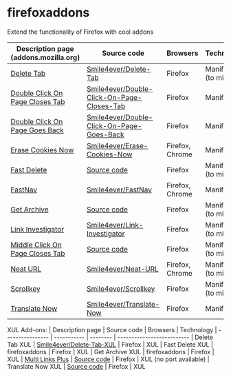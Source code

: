 # firefoxaddons
Extend the functionality of Firefox with cool addons

| Description page (addons.mozilla.org) | Source code | Browsers | Technology
| ---------------- | ----------- | -------- | --------------------------
| [Delete Tab](https://addons.mozilla.org/firefox/addon/delete-tab/) | [Smile4ever/Delete-Tab](https://github.com/Smile4ever/Delete-Tab) | Firefox | Manifest V2 (to migrate)
| [Double Click On Page Closes Tab](https://addons.mozilla.org/nl/firefox/addon/double-click-on-page-close-tab/) | [Smile4ever/Double-Click-On-Page-Closes-Tab](https://github.com/Smile4ever/Double-Click-On-Page-Closes-Tab) | Firefox | Manifest V3
| [Double Click On Page Goes Back](https://addons.mozilla.org/nl/firefox/addon/double-click-on-page-goes-back/) | [Smile4ever/Double-Click-On-Page-Goes-Back](https://github.com/Smile4ever/Double-Click-On-Page-Goes-Back) | Firefox | Manifest V3
| [Erase Cookies Now](https://addons.mozilla.org/nl/firefox/addon/erase-cookies-now/) | [Smile4ever/Erase-Cookies-Now](https://github.com/Smile4ever/Erase-Cookies-Now) | Firefox, Chrome | Manifest V3
| [Fast Delete](https://addons.mozilla.org/firefox/addon/fast-delete/) | [Source code](https://github.com/Smile4ever/firefoxaddons/tree/master/Fast%20Delete-webext) | Firefox | Manifest V2 (to migrate)
| [FastNav](https://addons.mozilla.org/firefox/addon/fastnav/) | [Smile4ever/FastNav](https://github.com/Smile4ever/FastNav) | Firefox, Chrome | Manifest V3
| [Get Archive](https://addons.mozilla.org/firefox/addon/get-archive/) | [Source code](https://github.com/Smile4ever/firefoxaddons/tree/master/GetArchive-webext) | Firefox | Manifest V2 (to migrate)
| [Link Investigator](https://addons.mozilla.org/firefox/addon/link-investigator/) | [Smile4ever/Link-Investigator](https://github.com/Smile4ever/Link-Investigator) | Firefox | Manifest V2 (to migrate)
| [Middle Click On Page Closes Tab](https://addons.mozilla.org/firefox/addon/middle-click-on-page-close-tab/) | [Source code](https://github.com/Smile4ever/firefoxaddons/tree/master/Middle%20Click%20On%20Page%20Closes%20Tab-webext) | Firefox | Manifest V2 (to migrate)
| [Neat URL](https://addons.mozilla.org/firefox/addon/neat-url/) | [Smile4ever/Neat-URL](https://github.com/Smile4ever/Neat-URL) | Firefox, Chrome | Manifest V2 (to migrate)
| [Scrollkey](https://addons.mozilla.org/firefox/addon/scrollkey/) | [Smile4ever/Scrollkey](https://github.com/Smile4ever/Scrollkey) | Firefox | Manifest V2 (to migrate)
| [Translate Now](https://addons.mozilla.org/firefox/addon/translate-now/) | [Smile4ever/Translate-Now](https://github.com/Smile4ever/Translate-Now) | Firefox | Manifest V3

XUL Add-ons:
| Description page | Source code | Browsers | Technology
| ---------------- | ----------- | -------- | --------------------------
| Delete Tab XUL | [Smile4ever/Delete-Tab-XUL](https://github.com/Smile4ever/Delete-Tab-XUL) | Firefox | XUL
| Fast Delete XUL | firefoxaddons | Firefox | XUL
| Get Archive XUL | firefoxaddons | Firefox | XUL
| [Multi Links Plus](https://addons.palemoon.org/addon/multi-links-plus/) | [Source code](https://github.com/Smile4ever/firefoxaddons/tree/master/Multi%20Links%20Plus) | Firefox | XUL (no port available)
| Translate Now XUL | [Source code](https://github.com/Smile4ever/Smile4ever/Translate-Now-XUL) | Firefox | XUL


